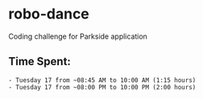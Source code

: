 # robo-dance
Coding challenge for Parkside application

## Time Spent:
    - Tuesday 17 from ~08:45 AM to 10:00 AM (1:15 hours)
    - Tuesday 17 from ~08:00 PM to 10:00 PM (2:00 hours)